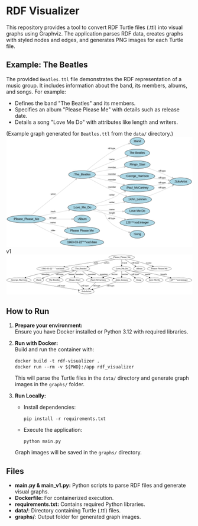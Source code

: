 # RDF Visualizer

This repository provides a tool to convert RDF Turtle files (.ttl) into visual graphs using Graphviz. The application parses RDF data, creates graphs with styled nodes and edges, and generates PNG images for each Turtle file.

## Example: The Beatles

The provided `Beatles.ttl` file demonstrates the RDF representation of a music group. It includes information about the band, its members, albums, and songs. For example:

- Defines the band "The Beatles" and its members.
- Specifies an album "Please Please Me" with details such as release date.
- Details a song "Love Me Do" with attributes like length and writers.

(Example graph generated for `Beatles.ttl` from the `data/` directory.)
![The Beatles Graph](https://github.com/ItsTarikBTW/rdfVisualizer/blob/main/graphs/beatles_v2_graph.png)
v1
![The Beatles Graph v1](https://github.com/ItsTarikBTW/rdfVisualizer/blob/main/graphs/beatles_v1_graph.png)

## How to Run

1. **Prepare your environment:**  
    Ensure you have Docker installed or Python 3.12 with required libraries.

2. **Run with Docker:**  
     Build and run the container with:
     ```
     docker build -t rdf-visualizer .
     docker run --rm -v ${PWD}:/app rdf_visualizer
     ```
    This will parse the Turtle files in the `data/` directory and generate graph images in the `graphs/` folder.

3. **Run Locally:**  
     - Install dependencies:
        ```
        pip install -r requirements.txt
        ```
     - Execute the application:
        ```
        python main.py
        ```
     Graph images will be saved in the `graphs/` directory.

## Files

- **main.py & main_v1.py:** Python scripts to parse RDF files and generate visual graphs.
- **Dockerfile:** For containerized execution.
- **requirements.txt:** Contains required Python libraries.
- **data/**: Directory containing Turtle (.ttl) files.
- **graphs/**: Output folder for generated graph images.
